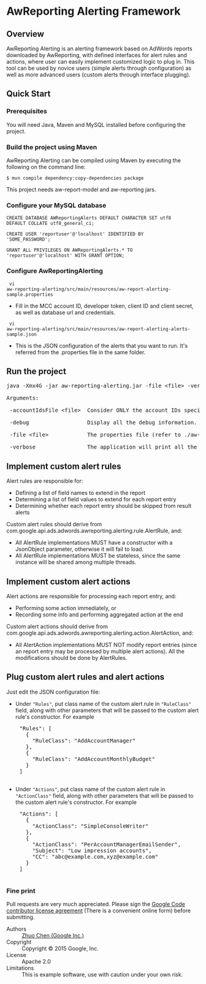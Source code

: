 # AwReporting Alerting Framework

## Overview

AwReporting Alerting is an alerting framework based on AdWords reports downloaded by AwReporting, with defined interfaces for alert rules and actions, where user can easily implement customized logic to plug in. This tool can be used by novice users (simple alerts through configuration) as well as more advanced users (custom alerts through interface plugging).

## Quick Start 

### Prerequisites

You will need Java, Maven and MySQL installed before configuring the project.

### Build the project using Maven

AwReporting Alerting can be compiled using Maven by executing the following on the command line: 

<code>$ mvn compile dependency:copy-dependencies package</code>

This project needs aw-report-model and aw-reporting jars.

### Configure your MySQL database

<code>CREATE DATABASE AWReportingAlerts DEFAULT CHARACTER SET utf8 DEFAULT COLLATE utf8_general_ci;</code>

<code>CREATE USER 'reportuser'@'localhost' IDENTIFIED BY 'SOME_PASSWORD';</code>

<code>GRANT ALL PRIVILEGES ON AWReportingAlerts.* TO 'reportuser'@'localhost' WITH GRANT OPTION;</code>

### Configure AwReportingAlerting

<code> vi aw-reporting-alerting/src/main/resources/aw-report-alerting-sample.properties</code>
 
 - Fill in the MCC account ID, developer token, client ID and client secret, as well as database url and credentials.

<code> vi aw-reporting-alerting/src/main/resources/aw-report-alerting-alerts-sample.json</code>

 - This is the JSON configuration of the alerts that you want to run. It's referred from the .properties file in the same folder.

## Run the project

<pre>
java -Xmx4G -jar aw-reporting-alerting.jar -file &lt;file&gt; -verbose

Arguments:

 -accountIdsFile &lt;file&gt;  Consider ONLY the account IDs specified on the file to run the report

 -debug                  Display all the debug information. If the option 'verbose' is activated, all the information will be displayed on the console as well

 -file &lt;file&gt;            The properties file (refer to ./aw-report-alertingsample.properties as an example)

 -verbose                The application will print all the tracing on the console
</pre>

## Implement custom alert rules

Alert rules are responsible for:

 - Defining a list of field names to extend in the report
 - Determining a list of field values to extend for each report entry
 - Determining whether each report entry should be skipped from result alerts

Custom alert rules should derive from com.google.api.ads.adwords.awreporting.alerting.rule.AlertRule, and:

 - All AlertRule implementations MUST have a constructor with a JsonObject parameter, otherwise it will fail to load.
 - All AlertRule implementations MUST be stateless, since the same instance will be shared among multiple threads.

## Implement custom alert actions

Alert actions are responsible for processing each report entry, and:

 - Performing some action immediately, or
 - Recording some info and performing aggregated action at the end

Custom alert actions should derive from com.google.api.ads.adwords.awreporting.alerting.action.AlertAction, and:

 - All AlertAction implementations MUST NOT modify report entries (since an report entry may be processed by multiple alert actions). All the modifications should be done by AlertRules.

## Plug custom alert rules and alert actions

Just edit the JSON configuration file:

 - Under <code>"Rules"</code>, put class name of the custom alert rule in <code>"RuleClass"</code> field, along with other parameters that will be passed to the custom alert rule's constructor. For example
 <pre>
	"Rules": [
	  {
	    "RuleClass": "AddAccountManager"
	  },
	  {
	    "RuleClass": "AddAccountMonthlyBudget"
	  }
	]
 </pre>

 - Under <code>"Actions"</code>, put class name of the custom alert rule in <code>"ActionClass"</code> field, along with other parameters that will be passed to the custom alert rule's constructor. For example
 <pre>
	"Actions": [
	  {
	    "ActionClass": "SimpleConsoleWriter"
	  },
	  {
	    "ActionClass": "PerAccountManagerEmailSender",
	    "Subject": "Low impression accounts",
	    "CC": "abc@example.com,xyz@example.com"
	  }
	]
 </pre>

### Fine print
Pull requests are very much appreciated. Please sign the [Google Code contributor license agreement](http://code.google.com/legal/individual-cla-v1.0.html) (There is a convenient online form) before submitting.

<dl>
  <dt>Authors</dt><dd><a href="https://plus.google.com/+ZhuoChenGoogle/">Zhuo Chen (Google Inc.)</a></dd>
  <dt>Copyright</dt><dd>Copyright © 2015 Google, Inc.</dd>
  <dt>License</dt><dd>Apache 2.0</dd>
  <dt>Limitations</dt><dd>This is example software, use with caution under your own risk.</dd>
</dl>
